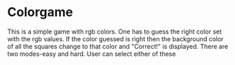 # Colorgame
This is a simple game with rgb colors.
One has to guess the right color set with the rgb values.
If the color guessed is right then the background color of all the squares change to that color and "Correct!" is displayed.
There are two modes-easy and hard. User can select either of these

